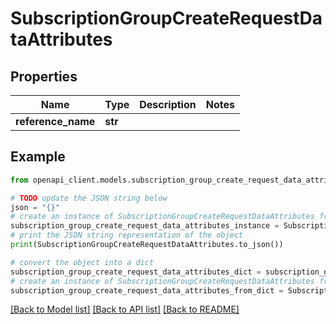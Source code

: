# SubscriptionGroupCreateRequestDataAttributes


## Properties

Name | Type | Description | Notes
------------ | ------------- | ------------- | -------------
**reference_name** | **str** |  | 

## Example

```python
from openapi_client.models.subscription_group_create_request_data_attributes import SubscriptionGroupCreateRequestDataAttributes

# TODO update the JSON string below
json = "{}"
# create an instance of SubscriptionGroupCreateRequestDataAttributes from a JSON string
subscription_group_create_request_data_attributes_instance = SubscriptionGroupCreateRequestDataAttributes.from_json(json)
# print the JSON string representation of the object
print(SubscriptionGroupCreateRequestDataAttributes.to_json())

# convert the object into a dict
subscription_group_create_request_data_attributes_dict = subscription_group_create_request_data_attributes_instance.to_dict()
# create an instance of SubscriptionGroupCreateRequestDataAttributes from a dict
subscription_group_create_request_data_attributes_from_dict = SubscriptionGroupCreateRequestDataAttributes.from_dict(subscription_group_create_request_data_attributes_dict)
```
[[Back to Model list]](../README.md#documentation-for-models) [[Back to API list]](../README.md#documentation-for-api-endpoints) [[Back to README]](../README.md)


